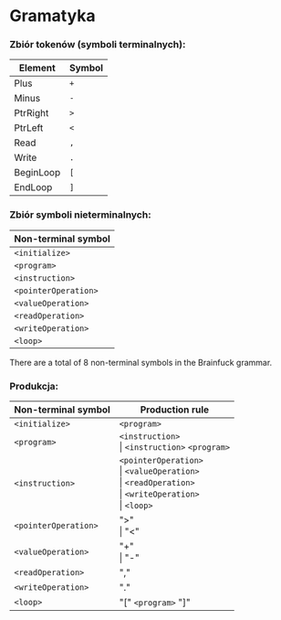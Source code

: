 # Gramatyka
### Zbiór tokenów (symboli terminalnych):

| Element | Symbol |
|---------|--------|
| Plus     | `+`    |
| Minus | `-`    |
| PtrRight   | `>`    |
| PtrLeft    | `<`    |
| Read   | `,`    |
| Write  | `.`    |
| BeginLoop | `[` |
| EndLoop | `]`   |

### Zbiór symboli nieterminalnych:

| Non-terminal symbol |
| --- |
| `<initialize>` |
| `<program>` |
| `<instruction>` |
| `<pointerOperation>` |
| `<valueOperation>` |
| `<readOperation>` |
| `<writeOperation>` |
| `<loop>` | 

There are a total of 8 non-terminal symbols in the Brainfuck grammar.

### Produkcja:
| Non-terminal symbol | Production rule |
| --- | --- |
| `<initialize>` | `<program>` |
| `<program>` | `<instruction>` <br> \| `<instruction>` `<program>` |
| `<instruction>` | `<pointerOperation>` <br> \| `<valueOperation>` <br> \| `<readOperation>` <br> \| `<writeOperation>` <br> \| `<loop>` |
| `<pointerOperation>` | ">" <br> \| "<" |
| `<valueOperation>` | "+" <br> \| "-" |
| `<readOperation>` | "," |
| `<writeOperation>` | "." |
| `<loop>` | "[" `<program>` "]" |
